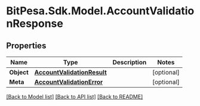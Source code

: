 
# BitPesa.Sdk.Model.AccountValidationResponse

## Properties

Name | Type | Description | Notes
------------ | ------------- | ------------- | -------------
**Object** | [**AccountValidationResult**](AccountValidationResult.md) |  | [optional] 
**Meta** | [**AccountValidationError**](AccountValidationError.md) |  | [optional] 

[[Back to Model list]](../README.md#documentation-for-models)
[[Back to API list]](../README.md#documentation-for-api-endpoints)
[[Back to README]](../README.md)


